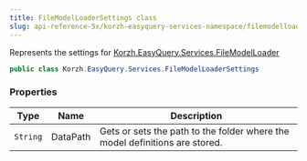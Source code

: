 ```yaml
---
title: FileModelLoaderSettings class
slug: api-reference-5x/korzh-easyquery-services-namespace/filemodelloadersettings-class
---
```


Represents the settings for [Korzh.EasyQuery.Services.FileModelLoader](//easyquery/docs/api-reference-5x/korzh-easyquery-services-namespace/filemodelloader-class)
```csharp
public class Korzh.EasyQuery.Services.FileModelLoaderSettings

```

### Properties

| Type | Name | Description | 
| --- | --- | --- | 
| `String` | DataPath | Gets or sets the path to the folder where the model definitions are stored. |